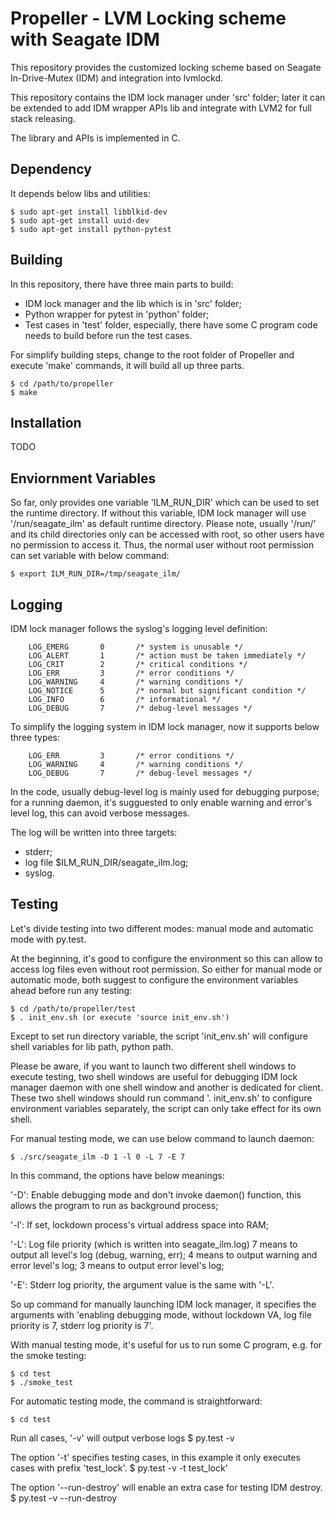 Propeller - LVM Locking scheme with Seagate IDM
===============================================

This repository provides the customized locking scheme based on Seagate
In-Drive-Mutex (IDM) and integration into lvmlockd.

This repository contains the IDM lock manager under 'src' folder; later
it can be extended to add IDM wrapper APIs lib and integrate with LVM2
for full stack releasing.

The library and APIs is implemented in C.

Dependency
----------

It depends below libs and utilities:

    $ sudo apt-get install libblkid-dev
    $ sudo apt-get install uuid-dev
    $ sudo apt-get install python-pytest

Building
--------

In this repository, there have three main parts to build:

- IDM lock manager and the lib which is in 'src' folder;
- Python wrapper for pytest in 'python' folder;
- Test cases in 'test' folder, especially, there have some C program
  code needs to build before run the test cases.

For simplify building steps, change to the root folder of Propeller and
execute 'make' commands, it will build all up three parts.

    $ cd /path/to/propeller
    $ make

Installation
------------

TODO

Enviornment Variables
---------------------

So far, only provides one variable 'ILM_RUN_DIR' which can be used to
set the runtime directory.  If without this variable, IDM lock manager
will use '/run/seagate_ilm' as default runtime directory.  Please note,
usually '/run/' and its child directories only can be accessed with
root, so other users have no permission to access it.  Thus, the normal
user without root permission can set variable with below command:

    $ export ILM_RUN_DIR=/tmp/seagate_ilm/

Logging
-------

IDM lock manager follows the syslog's logging level definition:

        LOG_EMERG       0       /* system is unusable */
        LOG_ALERT       1       /* action must be taken immediately */
        LOG_CRIT        2       /* critical conditions */
        LOG_ERR         3       /* error conditions */
        LOG_WARNING     4       /* warning conditions */
        LOG_NOTICE      5       /* normal but significant condition */
        LOG_INFO        6       /* informational */
        LOG_DEBUG       7       /* debug-level messages */

To simplify the logging system in IDM lock manager, now it supports
below three types:

        LOG_ERR         3       /* error conditions */
        LOG_WARNING     4       /* warning conditions */
        LOG_DEBUG       7       /* debug-level messages */

In the code, usually debug-level log is mainly used for debugging purpose;
for a running daemon, it's sugguested to only enable warning and error's
level log, this can avoid verbose messages.

The log will be written into three targets:

- stderr;
- log file $ILM_RUN_DIR/seagate_ilm.log;
- syslog.

Testing
-------

Let's divide testing into two different modes: manual mode and
automatic mode with py.test.

At the beginning, it's good to configure the environment so this can
allow to access log files even without root permission.  So either for
manual mode or automatic mode, both suggest to configure the
environment variables ahead before run any testing:

    $ cd /path/to/propeller/test
    $ . init_env.sh (or execute 'source init_env.sh')

Except to set run directory variable, the script 'init_env.sh' will
configure shell variables for lib path, python path.

Please be aware, if you want to launch two different shell windows to
execute testing, two shell windows are useful for debugging IDM lock
manager daemon with one shell window and another is dedicated for
client.  These two shell windows should run command
'. init_env.sh' to configure environment variables separately, the
script can only take effect for its own shell.

For manual testing mode, we can use below command to launch daemon:

    $ ./src/seagate_ilm -D 1 -l 0 -L 7 -E 7

In this command, the options have below meanings:

  '-D': Enable debugging mode and don't invoke daemon() function, this
        allows the program to run as background process;

  '-l': If set, lockdown process's virtual address space into RAM;

  '-L': Log file priority (which is written into seagate_ilm.log)
        7 means to output all level's log (debug, warning, err);
        4 means to output warning and error level's log;
        3 means to output error level's log;

  '-E': Stderr log priority, the argument value is the same with '-L'.

So up command for manually launching IDM lock manager, it specifies the
arguments with 'enabling debugging mode, without lockdown VA, log file
priority is 7, stderr log priority is 7'.

With manual testing mode, it's useful for us to run some C program,
e.g. for the smoke testing:

    $ cd test
    $ ./smoke_test

For automatic testing mode, the command is straightforward:

    $ cd test

Run all cases, '-v' will output verbose logs
    $ py.test -v

The option '-t' specifies testing cases, in this example it only
executes cases with prefix 'test_lock'.
    $ py.test -v -t test_lock'

The option '--run-destroy' will enable an extra case for testing
IDM destroy.
    $ py.test -v --run-destroy

